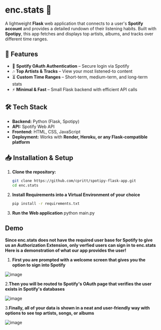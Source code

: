 # enc.stats 🎵 

A lightweight **Flask** web application that connects to a user's **Spotify account** and provides a detailed rundown of their listening habits. Built with **Spotipy**, this app fetches and displays top artists, albums, and tracks over different time ranges.  

## 🚀 Features  
- 🔑 **Spotify OAuth Authentication** – Secure login via Spotify  
- 🎶 **Top Artists & Tracks** – View your most listened-to content  
- ⏳ **Custom Time Ranges** – Short-term, medium-term, and long-term stats  
- ⚡ **Minimal & Fast** – Small Flask backend with efficient API calls  

## 🛠 Tech Stack  
- **Backend:** Python (Flask, Spotipy)  
- **API:** Spotify Web API  
- **Frontend:** HTML, CSS, JavaScript  
- **Deployment:** Works with **Render, Heroku, or any Flask-compatible platform**  

## 📥 Installation & Setup  

1. **Clone the repository:**  
   ```sh
   git clone https://github.com/cpritt/spotipy-flask-app.git  
   cd enc.stats
2. **Install Requirements into a Virtual Environment of your choice**
   ```sh
   pip install -r requirements.txt
3. **Run the Web application**
   python main.py

## Demo
**Since enc.stats does not have the required user base for Spotify to give us an Authorization Extension, only verfied users can sign in to enc.stats**
**Here is a demonstration of what our app provides the user!**
1. **First you are prompted with a welcome screen that gives you the option to sign into Spotify**
   
![image](https://github.com/user-attachments/assets/058f808a-b9ed-41b5-8e52-630140bc9406)


2.**Then you will be routed to Spotify's OAuth page that verifies the user exists in Spotify's databases**

![image](https://github.com/user-attachments/assets/3d2fd1fd-8982-4126-af5f-06902422f387)


3.**Finally, all of your data is shown in a neat and user-friendly way with options to see top artists, songs, or albums**

![image](https://github.com/user-attachments/assets/fa9dce66-7bc5-4bca-9878-219aae632af6)
